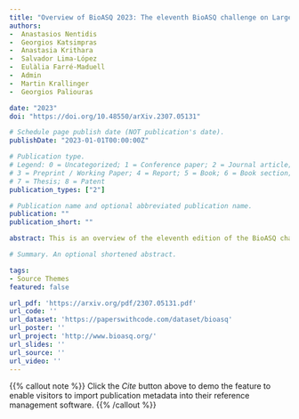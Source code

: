 ```yaml
---
title: "Overview of BioASQ 2023: The eleventh BioASQ challenge on Large-Scale Biomedical Semantic Indexing and Question Answering"
authors:
-  Anastasios Nentidis
-  Georgios Katsimpras
-  Anastasia Krithara
-  Salvador Lima-López
-  Eulàlia Farré-Maduell
-  Admin
-  Martin Krallinger
-  Georgios Paliouras

date: "2023"
doi: "https://doi.org/10.48550/arXiv.2307.05131"

# Schedule page publish date (NOT publication's date).
publishDate: "2023-01-01T00:00:00Z"

# Publication type.
# Legend: 0 = Uncategorized; 1 = Conference paper; 2 = Journal article;
# 3 = Preprint / Working Paper; 4 = Report; 5 = Book; 6 = Book section;
# 7 = Thesis; 8 = Patent
publication_types: ["2"]

# Publication name and optional abbreviated publication name.
publication: ""
publication_short: ""

abstract: This is an overview of the eleventh edition of the BioASQ challenge in the context of the Conference and Labs of the Evaluation Forum (CLEF) 2023. BioASQ is a series of international challenges promoting advances in large-scale biomedical semantic indexing and question answering. This year, BioASQ consisted of new editions of the two established tasks b and Synergy, and a new task (MedProcNER) on semantic annotation of clinical content in Spanish with medical procedures, which have a critical role in medical practice. In this edition of BioASQ, 28 competing teams submitted the results of more than 150 distinct systems in total for the three different shared tasks of the challenge. Similarly to previous editions, most of the participating systems achieved competitive performance, suggesting the continuous advancement of the state-of-the-art in the field.

# Summary. An optional shortened abstract.

tags:
- Source Themes
featured: false

url_pdf: 'https://arxiv.org/pdf/2307.05131.pdf'
url_code: ''
url_dataset: 'https://paperswithcode.com/dataset/bioasq'
url_poster: ''
url_project: 'http://www.bioasq.org/'
url_slides: ''
url_source: ''
url_video: ''
---
```

{{% callout note %}}
Click the _Cite_ button above to demo the feature to enable visitors to import publication metadata into their reference management software.
{{% /callout %}}                            
